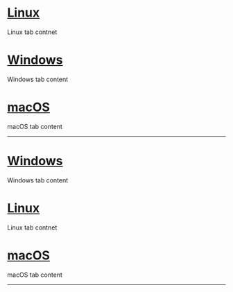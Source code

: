 

# [Linux](#tab/linux)

Linux tab contnet

# [Windows](#tab/windows)

Windows tab content

# [macOS](#tab/macos)

macOS tab content

---


# [Windows](#tab/windows)

Windows tab content

# [Linux](#tab/linux)

Linux tab contnet

# [macOS](#tab/macos)

macOS tab content

---
